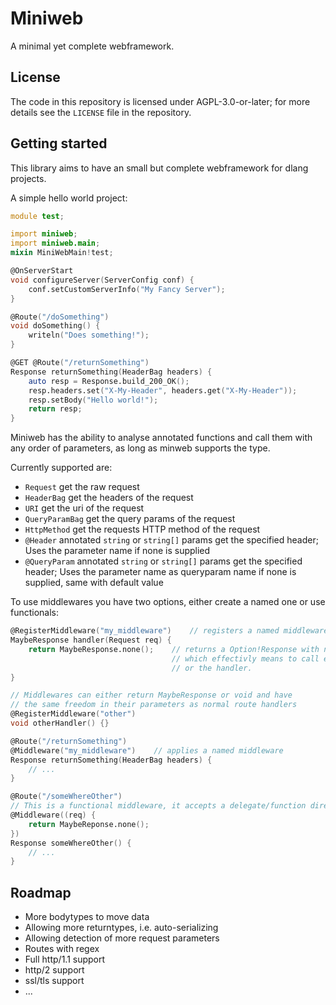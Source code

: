 # Miniweb

A minimal yet complete webframework.

## License

The code in this repository is licensed under AGPL-3.0-or-later; for more details see the `LICENSE` file in the repository.

## Getting started

This library aims to have an small but complete webframework for dlang projects.

A simple hello world project:
```d
module test;

import miniweb;
import miniweb.main;
mixin MiniWebMain!test;

@OnServerStart
void configureServer(ServerConfig conf) {
    conf.setCustomServerInfo("My Fancy Server");
}

@Route("/doSomething")
void doSomething() {
    writeln("Does something!");
}

@GET @Route("/returnSomething")
Response returnSomething(HeaderBag headers) {
    auto resp = Response.build_200_OK();
    resp.headers.set("X-My-Header", headers.get("X-My-Header"));
    resp.setBody("Hello world!");
    return resp;
}
```
Miniweb has the ability to analyse annotated functions and call them with any order of parameters, as long as minweb supports the type.

Currently supported are:
- `Request` get the raw request
- `HeaderBag` get the headers of the request
- `URI` get the uri of the request
- `QueryParamBag` get the query params of the request
- `HttpMethod` get the requests HTTP method of the request
- `@Header` annotated `string` or `string[]` params get the specified header;
    Uses the parameter name if none is supplied
- `@QueryParam` annotated `string` or `string[]` params get the specified header;
    Uses the parameter name as queryparam name if none is supplied, same with default value

To use middlewares you have two options, either create a named one or use functionals:
```d
@RegisterMiddleware("my_middleware")    // registers a named middleware
MaybeResponse handler(Request req) {
    return MaybeResponse.none();    // returns a Option!Response with no value set,
                                    // which effectivly means to call either the next middleware
                                    // or the handler.
}

// Middlewares can either return MaybeResponse or void and have
// the same freedom in their parameters as normal route handlers
@RegisterMiddleware("other")
void otherHandler() {}

@Route("/returnSomething")
@Middleware("my_middleware")    // applies a named middleware
Response returnSomething(HeaderBag headers) {
    // ...
}

@Route("/someWhereOther")
// This is a functional middleware, it accepts a delegate/function directly
@Middleware((req) {
    return MaybeReponse.none();
})
Response someWhereOther() {
    // ...
}
```

## Roadmap

- More bodytypes to move data
- Allowing more returntypes, i.e. auto-serializing
- Allowing detection of more request parameters
- Routes with regex
- Full http/1.1 support
- http/2 support
- ssl/tls support
- ...
